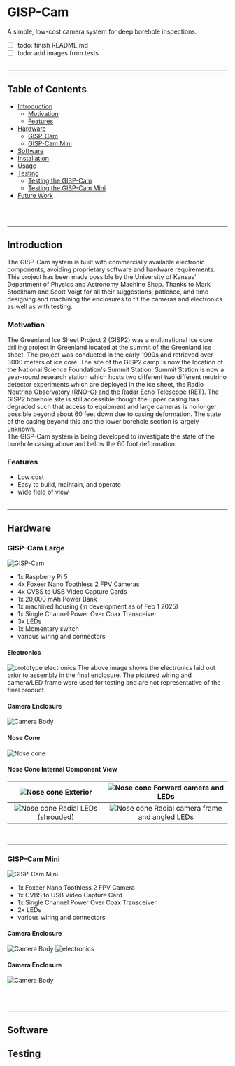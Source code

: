 # GISP-Cam
A simple, low-cost camera system for deep borehole inspections.
- [ ] todo: finish README.md
- [ ] todo: add images from tests
<br><br>
___
## Table of Contents
- [Introduction](#introduction)
  - [Motivation](#motivation)
  - [Features](#features)
- [Hardware](#hardware)
  - [GISP-Cam](#gisp-cam)
  - [GISP-Cam Mini](#gisp-cam-mini)
- [Software](#software)
- [Installation](#installation)
- [Usage](#usage)
- [Testing](#testing)
  - [Testing the GISP-Cam](#testing-the-gisp-cam)
  - [Testing the GISP-Cam Mini](#testing-the-gisp-cam-mini)
- [Future Work](#future-work)

<br><br>
___

## Introduction
The GISP-Cam system is built with commercially available electronic components, avoiding proprietary software and hardware
requirements. 
This project has been made possible by the University of Kansas' Department of Physics and Astronomy Machine Shop. Thanks to Mark Stockham and Scott Voigt for all their suggestions, patience, and time designing and machining the enclosures to fit the cameras and electronics as well as with testing.

### Motivation
The Greenland Ice Sheet Project 2 (GISP2) was a multinational ice core drilling project in Greenland located at the summit
of the Greenland ice sheet. The project was conducted in the early 1990s and retrieved over 3000 meters of ice core.
The site of the GISP2 camp is now the location of the National Science Foundation's Summit Station. Summit Station is
now a year-round research station which hosts two different two different neutrino detector experiments which are 
deployed in the ice sheet, the Radio Neutrino Observatory (RNO-G) and the Radar Echo Telescope (RET). The GISP2 borehole
site is still accessible though the upper casing has degraded such that access to equipment and large cameras is no longer
possible beyond about 60 feet down due to casing deformation. The state of the casing beyond this and the lower borehole
section is largely unknown.
<br>
The GISP-Cam system is being developed to investigate the state of the borehole casing above and below the 60 foot 
deformation.

### Features
- Low cost
- Easy to build, maintain, and operate
- wide field of view
<br><br>
___
## Hardware

### GISP-Cam Large

![GISP-Cam](images/Maxi_Cam_Diagram.jpg)

- 1x Raspberry Pi 5
- 4x Foxeer Nano Toothless 2 FPV Cameras
- 4x CVBS to USB Video Capture Cards
- 1x 20,000 mAh Power Bank
- 1x machined housing (in development as of Feb 1 2025)
- 1x Single Channel Power Over Coax Transceiver
- 3x LEDs
- 1x Momentary switch
- various wiring and connectors
#### Electronics
![prototype electronics](images/maxi_cam_electronics.JPEG)
The above image shows the electronics laid out prior to assembly in the final enclosure. The pictured wiring and camera/LED frame were used for testing and are not representative of the final product.

#### Camera Enclosure
![Camera Body](images/maxi_body.JPEG)

#### Nose Cone
![Nose cone](images/maxi_nosecone.JPEG)

#### Nose Cone Internal Component View 
![Nose cone](images/nose1.png) Exterior |  ![Nose cone](images/nose2.png) Forward camera and LEDs
:-------------------------:|:-------------------------:
![Nose cone](images/nose3.png) Radial LEDs (shrouded) |  ![Nose cone](images/nose4.png) Radial camera frame and angled LEDs

<br>

___

### GISP-Cam Mini

![GISP-Cam Mini](images/Mini_Cam_Diagram.jpg)
- 1x Foxeer Nano Toothless 2 FPV Camera
- 1x CVBS to USB Video Capture Card
- 1x Single Channel Power Over Coax Transceiver
- 2x LEDs
- various wiring and connectors

#### Camera Enclosure
![Camera Body](images/mini_tube.png)
![electronics](images/mini_no_tube.png)

#### Camera Enclosure
![Camera Body](images/mini_cam_electronics.JPEG)

<br><br>
___

## Software


## Testing




